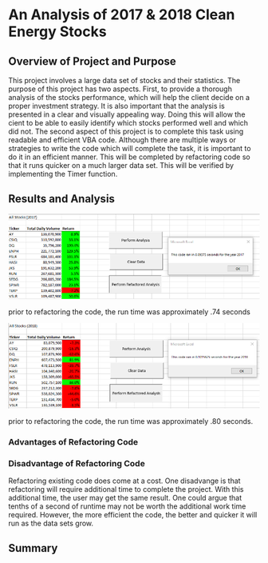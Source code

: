 # An Analysis of 2017 & 2018 Clean Energy Stocks

## Overview of Project and Purpose

This project involves a large data set of stocks and their statistics. The purpose of this project has two aspects. First, to provide a thorough analysis of the stocks performance, which will help the client decide on a proper investment strategy. It is also important that the analysis is presented in a clear and visually appealing way. Doing this will allow the cient to be able to easily identify which stocks performed well and which did not. The second aspect of this project is to complete this task using readable and efficient VBA code. Although there are multiple ways or strategies to write the code which will complete the task, it is important to do it in an efficient manner. This will be completed by refactoring code so that it runs quicker on a much larger data set. This will be verified by implementing the Timer function. 
 
## Results and Analysis

![VBA_Challenge_2017](./Resources/VBA_Challenge_2017.png)

prior to refactoring the code, the run time was approximately .74 seconds

![VBA_Challenge_2018](./Resources/VBA_Challenge_2018.png)

prior to refactoring the code, the run time was approximately .80 seconds. 


### Advantages of Refactoring Code

### Disadvantage of Refactoring Code

Refactoring existing code does come at a cost. One disadvange is that refactoring will require additional time to complete the project. With this additional time, the user may get the same result. One could argue that tenths of a second of runtime may not be worth the additional work time required. However, the more efficient the code, the better and quicker it will run as the data sets grow. 


## Summary
